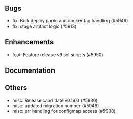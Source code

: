 ## Bugs
- fix: Bulk deploy panic and docker tag handling (#5949)
- fix: stage artifact logic  (#5913)
## Enhancements
- feat: Feature release v9 sql scripts (#5950)
## Documentation
## Others
- misc: Release candidate v0.19.0 (#5930)
- misc: updated migration number (#5948)
- misc: err handling for configmap access (#5938)
